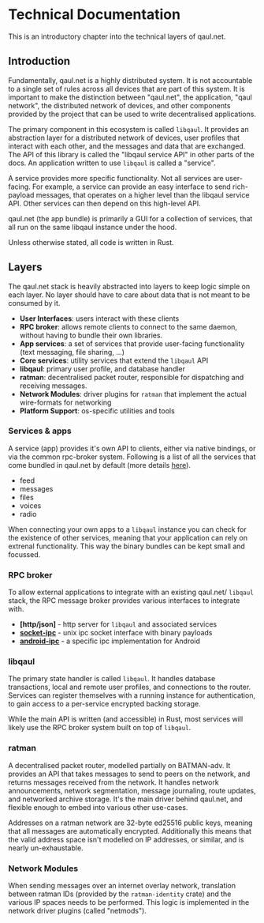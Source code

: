 # Technical Documentation

This is an introductory chapter into the technical layers of qaul.net.


## Introduction

Fundamentally, qaul.net is a highly distributed system.  It is not
accountable to a single set of rules across all devices that are part
of this system.  It is important to make the distinction between
"qaul.net", the application, "qaul network", the distributed network
of devices, and other components provided by the project that can be
used to write decentralised applications.

The primary component in this ecosystem is called `libqaul`.  It
provides an abstraction layer for a distributed network of devices,
user profiles that interact with each other, and the messages and data
that are exchanged.  The API of this library is called the "libqaul
service API" in other parts of the docs.  An application written to
use `libqaul` is called a "service".

A service provides more specific functionality.  Not all services are
user-facing.  For example, a service can provide an easy interface to
send rich-payload messages, that operates on a higher level than the
libqaul service API.  Other services can then depend on this
high-level API.

qaul.net (the app bundle) is primarily a GUI for a collection of
services, that all run on the same libqaul instance under the hood.

Unless otherwise stated, all code is written in Rust.


## Layers

The qaul.net stack is heavily abstracted into layers to keep logic
simple on each layer.  No layer should have to care about data that is
not meant to be consumed by it.

- **User Interfaces**: users interact with these clients
- **RPC broker**: allows remote clients to connect to the same daemon,
  without having to bundle their own libraries.
- **App services**: a set of services that provide user-facing
  functionality (text messaging, file sharing, ...)
- **Core services**: utility services that extend the `libqaul` API
- **libqaul**: primary user profile, and database handler
- **ratman**: decentralised packet router, responsible for dispatching
  and receiving messages.
- **Network Modules**: driver plugins for `ratman` that implement the
  actual wire-formats for networking
- **Platform Support**: os-specific utilities and tools


### Services & apps

A service (app) provides it's own API to clients, either via native
bindings, or via the common rpc-broker system.  Following is a list of
all the services that come bundled in qaul.net by default (more
details [here][services]).

- feed
- messages
- files
- voices
- radio

[services]: ./qaul.net/services.html

When connecting your own apps to a `libqaul` instance you can check
for the existence of other services, meaning that your application can
rely on extrenal functionality.  This way the binary bundles can be
kept small and focussed.


### RPC broker

To allow external applications to integrate with an existing qaul.net/
`libqaul` stack, the RPC message broker provides various interfaces to
integrate with.

- **[http/json]** - http server for `libqaul` and associated services
- **[socket-ipc]** - unix ipc socket interface with binary payloads
- **[android-ipc]** - a specific ipc implementation for Android

[http/json:api]: https://docs.qaul.net/http-api/
[socket-ipc]: ./libqaul/ipc/socket.html
[android-ipc]: ./libqaul/ipc/android.html


### libqaul

The primary state handler is called `libqaul`.  It handles database
transactions, local and remote user profiles, and connections to the
router.  Services can register themselves with a running instance for
authentication, to gain access to a per-service encrypted backing
storage.

While the main API is written (and accessible) in Rust, most services
will likely use the RPC broker system built on top of `libqaul`.


### ratman

A decentralised packet router, modelled partially on BATMAN-adv.  It
provides an API that takes messages to send to peers on the network,
and returns messages received from the network.  It handles network
announcements, network segmentation, message journaling, route
updates, and networked archive storage.  It's the main driver behind
qaul.net, and flexible enough to embed into various other use-cases.

Addresses on a ratman network are 32-byte ed25516 public keys, meaning
that all messages are automatically encrypted.  Additionally this
means that the valid address space isn't modelled on IP addresses, or
similar, and is nearly un-exhaustable.


### Network Modules

When sending messages over an internet overlay network, translation
between ratman IDs (provided by the `ratman-identity` crate) and the
various IP spaces needs to be performed.  This logic is implemented in
the network driver plugins (called "netmods").
